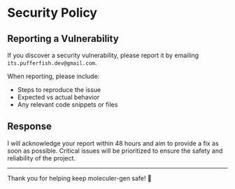 # Security Policy

## Reporting a Vulnerability

If you discover a security vulnerability, please report it by emailing ``its.pufferfish.dev@gmail.com``.

When reporting, please include:
- Steps to reproduce the issue
- Expected vs actual behavior
- Any relevant code snippets or files

## Response

I will acknowledge your report within 48 hours and aim to provide a fix as soon as possible. Critical issues will be prioritized to ensure the safety and reliability of the project.

---

Thank you for helping keep moleculer-gen safe! 🚀

